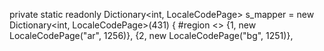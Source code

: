 private static readonly Dictionary<int, LocaleCodePage> s_mapper = new Dictionary<int, LocaleCodePage>(431) {
            #region <<Locale Mapper>>
                {1, new LocaleCodePage("ar", 1256)},
                {2, new LocaleCodePage("bg", 1251)},
